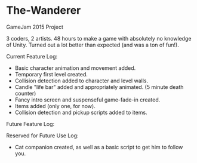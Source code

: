 # The-Wanderer
GameJam 2015 Project

3 coders, 2 artists.
48 hours to make a game with absolutely no knowledge of Unity. Turned out a lot better than expected (and was a ton of fun!).

Current Feature Log:
<ul>
  <li>Basic character animation and movement added.
  <li>Temporary first level created.
  <li>Collision detection added to character and level walls.
  <li>Candle "life bar" added and appropriately animated. (5 minute death counter)
  <li>Fancy intro screen and suspenseful game-fade-in created.
  <li>Items added (only one, for now).
  <li>Collision detection and pickup scripts added to items.
</ul>

Future Feature Log:
<ul>
</ul>

Reserved for Future Use Log:
<ul>
  <li>Cat companion created, as well as a basic script to get him to follow you.
</ul>
